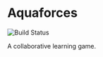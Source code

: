 # Aquaforces

![Build Status](https://travis-ci.com/jshuaf/Aquaforces.svg?token=1gYp1fjsR5L5eyAD2yEp&branch=master)

A collaborative learning game.